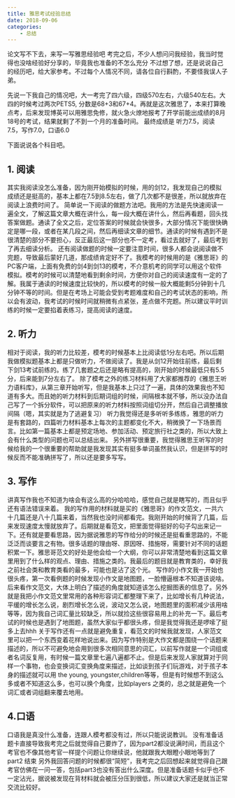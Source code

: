 ```yaml
---
title: 雅思考试经验总结
date: 2018-09-06
categories:
    - 总结
---
```


论文写不下去，来写一写雅思经验吧
考完之后，不少人想问问我经验，我当时觉得也没啥经验好分享的，毕竟我也准备的不怎么充分
不过想了想，还是说说自己的经历吧，给大家参考。不过每个人情况不同，请各位自行斟酌，不要怪我误人子弟。

<!--more-->

先说一下我自己的情况吧，大一考完了四六级，四级570左右，六级540左右。大四的时候考过两次PETS5, 分数是68+3和67+4。再就是这次雅思了，本来打算晚点考，后来发现博英可以用雅思免修，就火急火燎地报考了开学前能出成绩的8月18号的考试，结果就剩了不到一个月的准备时间。
最终成绩是 听力7.5，阅读7.5，写作7.0，口语6.0

下面说说各个科目吧。

## 1. 阅读
其实我阅读没怎么准备，因为刚开始模拟的时候，用的剑12，我发现自己的模拟成绩还是挺高的，基本上都在7.5到8.5左右，做了几次都不是很差，所以就放弃在阅读上浪费时间了。
简单说一下阅读的做题方法吧。我用的方法是先快速阅读一遍全文，了解这篇文章大概在讲什么，每一段大概在讲什么，然后再看题，回头找答案做题。通读了全文之后，定位答案的时候就会快很多，大部分情况下能很快确定是哪一段，或者在某几段之间，然后再细读文章的细节。通读的时候有遇到不是很清楚的部分不要担心，反正最后这一部分也不一定考，看过去就好了，最后考到了再去细读分析。
还有阅读做题的时候一定要注意时间，很多人都会说阅读做不完题，导致最后蒙好几道，那成绩肯定好不了。我模考的时候用的是《雅思哥》的PC客户端，上面有免费的剑4到剑13的模考，不介意机考的同学可以用这个软件模拟。模考的时候可以清楚地看到剩余时间，方便你对自己的阅读速度有一定的了解。我属于通读的时候速度比较快的，所以模考的时候一般大概能剩5分钟到十几分钟不等的时间。但是在考场上可能会受到考题难度和自己的考试状态的影响，所以会有波动，我考试的时候时间就稍微有点紧张，差点做不完题。所以建议平时训练的时候一定要掐着表练习，提高阅读的速度。

## 2. 听力
相对于阅读，我的听力比较差，模考的时候基本上比阅读低1分左右吧。所以后期我做模拟题基本上都是只做听力，不做阅读了。我是从剑12开始往前练，最后剩下剑13考试前练的。练了几套题之后还是略有提高的，刚开始的时候最低只有5.5分，后来能到7分左右了。
除了模考之外的练习材料用了大家都推荐的《雅思王听力语料库》，从第三章开始听写，但是我基本上只过了一遍，具体的效果我也不知道有多大。而且她的听力材料到后期词组的时候，间隔根本就不够，所以没办法自己写了一个拆分软件，可以把原来的听力材料按照词组切分开，然后自己调整播放间隔（嗯，其实就是为了逃避复习）
听力我觉得还是多听听多练练，雅思的听力是有套路的，四篇听力材料基本上每次的主题都变化不大，稍微换了一下场景而言。比如第一篇基本上都是预定场地、参加活动、预定旅行社之类的，所以大致上会有什么类型的问题也可以总结出来。
另外拼写很重要，我觉得雅思王听写的时候给我的一个很重要的帮助就是我发现其实有挺多单词虽然我认识，但是拼写的时候反而不能准确拼写了，所以还是要多写写。


## 3. 写作
讲真写作我也不知道为啥会有这么高的分哈哈哈，感觉自己就是瞎写的，而且似乎还有语法错误来着。
我的写作用的材料就是买的《雅思哥》的作文范文，一共六十几篇还是八十几篇来着，当然我也没时间都看完。我刚开始的时候背了几篇，后来发现速度太慢就放弃了。后期就是看范文，把里面觉得挺好的句子勾出来记一下。还有就是要看思路，因为据说雅思的写作给分的时候还是挺看重思路的，不能泛泛而谈要言之有物。很多话题的理由呀、原因呀、措施呀，需要针对不同的话题积累一下。雅思哥范文的好处是他会给一个大纲，你可以非常清楚地看到这篇文章里用到了什么样的观点、理由、措施之类的。我最后的题目就是教育类的，幸好我之前社会类和教育类看的最多，可能也是沾了这个光。
写作的小作文我一开始也很头疼，第一次看例题的时候发现小作文是地图题，一脸懵逼根本不知道该说啥。后来看作文范文，大体上明白了描述的角度就知道该怎么挖掘图表的信息了。另外就是我把小作文范文里常用的各种形容词汇都整理下来了，比如增长有几种说法，平缓的增长怎么说，剧烈增长怎么说，波动又怎么说，地图题里的面积减少该用啥等等，因为我自己词汇量比较缺乏，所以就捡这些很容易用上的补充一下。最后考试的时候也是遇到了地图题，虽然大家似乎都很头疼，但是我觉得我还是啰嗦了挺多上去hhh
关于写作还有一点就是避免重复，看范文的时候我就发现，人家范文里可以把一个东西变着花样地说出来。因为写作特别是大作文都是围绕一个话题来描述的，所以不可避免地会用到很多次相同意思的词汇，以前写作就是一个词组或者名词反复用，有时候一篇文章里七遍八遍都不止。但是后来发现人家就算对于同样一个事物，也会变换词汇变换角度来描述，比如谈到孩子们玩游戏，对于孩子本身的描述就可以用 the young,  youngster,children等等，但是有时候想不到这么多或者不知道这么多，也可以换个角度，比如players 之类的，总之就是避免一个词汇或者词组翻来覆去地用。


## 4.口语
口语我是真没什么准备，连跟人模考都没有过，所以只能说说教训。
没有准备话题卡直接导致我考完之后就觉得自己要炸了，因为part2都没说满时间，而且这个考官也不像其他考官一样提个问题让你继续说，他就跟我大眼瞪小眼地等到了part2 结束
另外我回答问题的时候都很“简短”，我考完之后回想起来就觉得自己跟考官仿佛在一问一答，包括part3也没有答出什么深度。但是准备话题卡似乎也不一定沾光，据说被发现在背材料就会被压分压到很低，所以建议大家还是就当正常交流比较好。

